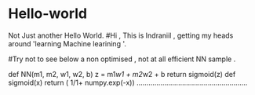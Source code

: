 # Hello-world
Not Just another Hello World.
#Hi , This is Indraniil , getting my heads around 'learning  Machine learining '. 

#Try not to see below a non optimised , not at all efficient   NN sample . 

def NN(m1, m2, w1, w2, b)
    z = m1*w1 + m2*w2 + b
    return sigmoid(z)
def sigmoid(x)
    return ( 1/1+ numpy.exp(-x))
    ........................................................
    




